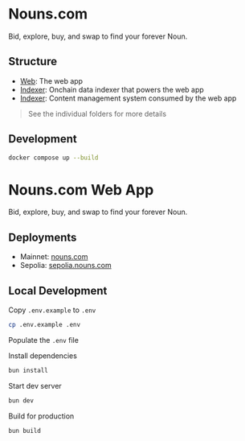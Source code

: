 # Nouns.com

Bid, explore, buy, and swap to find your forever Noun.

## Structure

- [Web](./web): The web app
- [Indexer](./indexer): Onchain data indexer that powers the web app
- [Indexer](./cms): Content management system consumed by the web app

> See the individual folders for more details

## Development

```bash
docker compose up --build
```

# Nouns.com Web App

Bid, explore, buy, and swap to find your forever Noun.

## Deployments

- Mainnet: [nouns.com](https://www.nouns.com)
- Sepolia: [sepolia.nouns.com](https://www.sepolia.nouns.com)

## Local Development

Copy `.env.example` to `.env`

```bash
cp .env.example .env
```

Populate the `.env` file

Install dependencies

```bash
bun install
```

Start dev server

```bash
bun dev
```

Build for production

```bash
bun build
```
